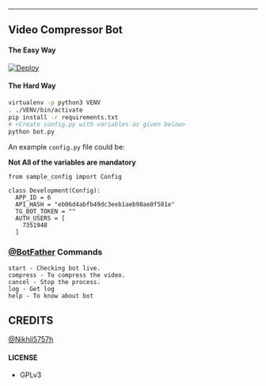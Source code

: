 ---

## Video Compressor Bot


#### The Easy Way

  [![Deploy](https://www.herokucdn.com/deploy/button.svg)](https://heroku.com/deploy?template=https://github.com/NIKHIL5757H/VidComBot)

#### The Hard Way

```sh
virtualenv -p python3 VENV
. ./VENV/bin/activate
pip install -r requirements.txt
# <Create config.py with variables as given below>
python bot.py
```

An example `config.py` file could be:

**Not All of the variables are mandatory**

```python3
from sample_config import Config

class Development(Config):
  APP_ID = 6
  API_HASH = "eb06d4abfb49dc3eeb1aeb98ae0f581e"
  TG_BOT_TOKEN = ""
  AUTH_USERS = [
    7351948
  ]
```

### [@BotFather](https://telegram.dog/BotFather) Commands

```
start - Checking bot live.
compress - To compress the video.
cancel - Stop the process.
log - Get log
help - To know about bot
```
## CREDITS

[@Nikhil5757h](https://github.com/NIKHIL5757H)

#### LICENSE
- GPLv3
